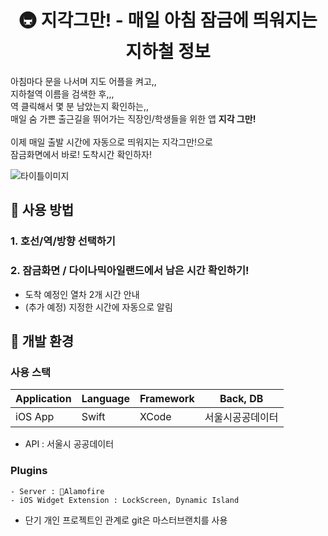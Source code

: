 
# <center> 🚇 지각그만! - 매일 아침 잠금에 띄워지는 지하철 정보 </center>
아침마다 문을 나서며 지도 어플을 켜고,, <br/>
지하철역 이름을 검색한 후,,,</br>
역 클릭해서 몇 분 남았는지 확인하는,,</br>
매일 숨 가쁜 출근길을 뛰어가는 직장인/학생들을 위한 앱 **지각 그만!**</br>
</br>
이제 매일 출발 시간에 자동으로 띄워지는 지각그만!으로</br>
잠금화면에서 바로! 도착시간 확인하자!

![타이틀이미지](./Jigak.png)


## 📣 사용 방법
### 1. 호선/역/방향 선택하기
### 2. 잠금화면 / 다이나믹아일랜드에서 남은 시간 확인하기!

- 도착 예정인 열차 2개 시간 안내
- (추가 예정) 지정한 시간에 자동으로 알림

## 📣 개발 환경
### 사용 스택

| Application |  Language | Framework | Back, DB |
| ---- | ---- | ---- | ---- | 
| iOS App | Swift |  XCode | 서울시공공데이터 |

- API : 서울시 공공데이터 

### **Plugins**
    - Server : Alamofire 
    - iOS Widget Extension : LockScreen, Dynamic Island

* 단기 개인 프로젝트인 관계로 git은 마스터브랜치를 사용
